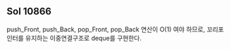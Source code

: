 ## Sol 10866

push_Front, push_Back, pop_Front, pop_Back 연산이 O(1) 여야 하므로, 꼬리포인터를 유지하는 이중연결구조로 deque를 구현한다.
